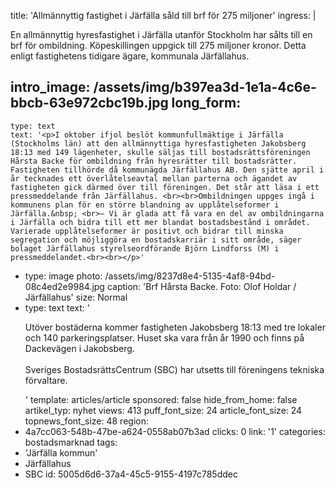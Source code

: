 title: 'Allmännyttig fastighet i Järfälla såld till brf för 275 miljoner'
ingress: |
  <p>En allmännyttig hyresfastighet i Järfälla utanför Stockholm har sålts till en brf för ombildning. Köpeskillingen uppgick till 275 miljoner kronor. Detta enligt fastighetens tidigare ägare, kommunala Järfällahus.
  </p>
  
intro_image: /assets/img/b397ea3d-1e1a-4c6e-bbcb-63e972cbc19b.jpg
long_form:
  -
    type: text
    text: '<p>I oktober ifjol beslöt kommunfullmäktige i Järfälla (Stockholms län) att den allmännyttiga hyresfastigheten Jakobsberg 18:13 med 149 lägenheter, skulle säljas till bostadsrättsföreningen Hårsta Backe för ombildning från hyresrätter till bostadsrätter. Fastigheten tillhörde då kommunägda Järfällahus AB. Den sjätte april i år tecknades ett överlåtelseavtal mellan parterna och ägandet av fastigheten gick därmed över till föreningen. Det står att läsa i ett pressmeddelande från Järfällahus. <br><br>Ombildningen uppges ingå i kommunens plan för en större blandning av upplåtelseformer i Järfälla.&nbsp; <br>– Vi är glada att få vara en del av ombildningarna i Järfälla och bidra till ett mer blandat bostadsbestånd i området. Varierade upplåtelseformer är positivt och bidrar till minska segregation och möjliggöra en bostadskarriär i sitt område, säger bolaget Järfällahus styrelseordförande Björn Lindforss (M) i pressmeddelandet.<br><br></p>'
  -
    type: image
    photo: /assets/img/8237d8e4-5135-4af8-94bd-08c4ed2e9984.jpg
    caption: 'Brf Hårsta Backe. Foto: Olof Holdar / Järfällahus'
    size: Normal
  -
    type: text
    text: '<p>Utöver bostäderna kommer fastigheten Jakobsberg 18:13 med tre lokaler och 140 parkeringsplatser. Huset ska vara från år 1990 och finns på Dackevägen i Jakobsberg.&nbsp; <br><br>Sveriges BostadsrättsCentrum (SBC) har utsetts till föreningens tekniska förvaltare.</p>'
template: articles/article
sponsored: false
hide_from_home: false
artikel_typ: nyhet
views: 413
puff_font_size: 24
article_font_size: 24
topnews_font_size: 48
region:
  - 4a7cc063-548b-47be-a624-0558ab07b3ad
clicks: 0
link: '1'
categories: bostadsmarknad
tags:
  - 'Järfälla kommun'
  - Järfällahus
  - SBC
id: 5005d6d6-37a4-45c5-9155-4197c785ddec
